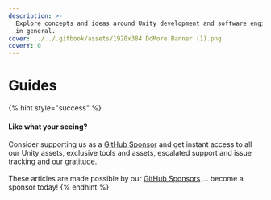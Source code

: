 ```yaml
---
description: >-
  Explore concepts and ideas around Unity development and software engineering
  in general.
cover: ../../.gitbook/assets/1920x384 DoMore Banner (1).png
coverY: 0
---
```


# Guides

{% hint style="success" %}
#### Like what your seeing?

Consider supporting us as a [GitHub Sponsor](../become-a-sponsor.md) and get instant access to all our Unity assets, exclusive tools and assets, escalated support and issue tracking and our gratitude.\
\
These articles are made possible by our [GitHub Sponsors](https://github.com/sponsors/heathen-engineering) ... become a sponsor today!
{% endhint %}
